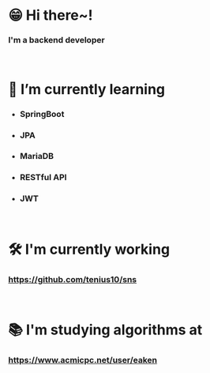 # 😁 Hi there~! 
### I'm a backend developer 
<br/>

# 🌱 I’m currently learning
- ### SpringBoot
- ### JPA
- ### MariaDB
- ### RESTful API
- ### JWT
<br/>

# 🛠️ I'm currently working
### https://github.com/tenius10/sns
<br/>

# 📚 I'm studying algorithms at 
### https://www.acmicpc.net/user/eaken



<!--
**tenius10/tenius10** is a ✨ _special_ ✨ repository because its `README.md` (this file) appears on your GitHub profile.

Here are some ideas to get you started:

- 🔭 I’m currently working on ...
- 🌱 I’m currently learning ...
- 👯 I’m looking to collaborate on ...
- 🤔 I’m looking for help with ...
- 💬 Ask me about ...
- 📫 How to reach me: ...
- 😄 Pronouns: ...
- ⚡ Fun fact: ...
-->

